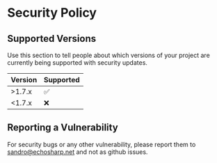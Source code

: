 # Security Policy

## Supported Versions

Use this section to tell people about which versions of your project are
currently being supported with security updates.

| Version | Supported          |
| ------- | ------------------ |
| >1.7.x   | :white_check_mark: |
| <1.7.x   | :x:                |

## Reporting a Vulnerability

For security bugs or any other vulnerability, please report them to sandro@echosharp.net and not as github issues.

